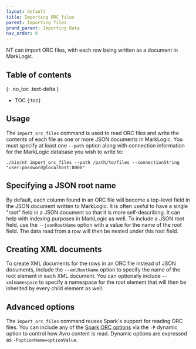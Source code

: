 ```yaml
---
layout: default
title: Importing ORC files
parent: Importing files
grand_parent: Importing Data
nav_order: 9
---
```


NT can import ORC files, with each row being written as a document in MarkLogic.

## Table of contents
{: .no_toc .text-delta }

- TOC
{:toc}

## Usage

The `import_orc_files` command is used to read ORC files and write the contents of each file as one or more JSON
documents in MarkLogic. You must specify at least one `--path` option along with connection information for the
MarkLogic database you wish to write to:

    ./bin/nt import_orc_files --path /path/to/files --connectionString "user:password@localhost:8000"

## Specifying a JSON root name

By default, each column found in an ORC file will become a top-level field in the JSON document written to
MarkLogic. It is often useful to have a single "root" field in a JSON document so that it is more self-describing. It
can help with indexing purposes in MarkLogic as well. To include a JSON root field, use the `--jsonRootName` option with
a value for the name of the root field. The data read from a row will then be nested under this root field.

## Creating XML documents

To create XML documents for the rows in an ORC file instead of JSON documents, include the `--xmlRootName`
option to specify the name of the root element in each XML document. You can optionally include `--xmlNamespace` to
specify a namespace for the root element that will then be inherited by every child element as well.

## Advanced options

The `import_orc_files` command reuses Spark's support for reading ORC files. You can include any of
the [Spark ORC options](https://spark.apache.org/docs/latest/sql-data-sources-orc.html) via the `-P` dynamic option
to control how Avro content is read. Dynamic options are expressed as `-PoptionName=optionValue`.

